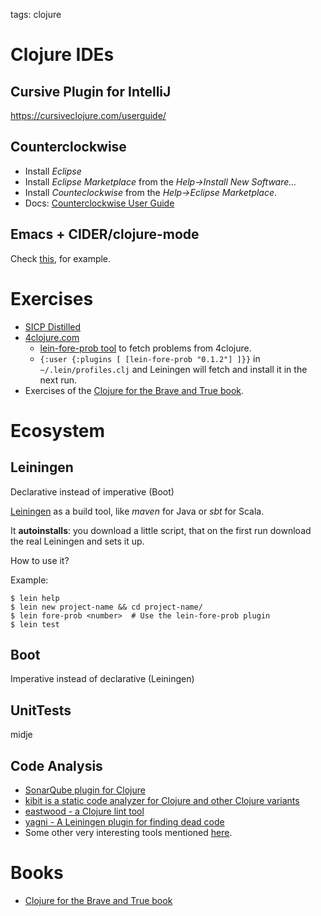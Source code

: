 tags: clojure

# Clojure IDEs
## Cursive Plugin for IntelliJ
https://cursiveclojure.com/userguide/

## Counterclockwise
  * Install *Eclipse*
  * Install *Eclipse Marketplace* from the *Help->Install New Software...*
  * Install *Counteclockwise* from the *Help->Eclipse Marketplace*.
  * Docs: [Counterclockwise User Guide](http://doc.ccw-ide.org/documentation.html)
  
## Emacs + CIDER/clojure-mode

Check [this](http://clojure-doc.org/articles/tutorials/emacs.html#configuring-emacs), for example.

# Exercises  
  * [SICP Distilled](http://www.sicpdistilled.com/)
  * [4clojure.com](https://4clojure.com)
      * [lein-fore-prob tool](https://github.com/bfontaine/lein-fore-prob) to fetch problems from 4clojure.
      * `{:user {:plugins [ [lein-fore-prob "0.1.2"] ]}}` in `~/.lein/profiles.clj` and Leiningen will fetch and install it in the next run.
  * Exercises of the [Clojure for the Brave and True book](http://www.braveclojure.com/introduction/).
  
# Ecosystem
## Leiningen
Declarative instead of imperative (Boot)

[Leiningen](http://leiningen.org/) as a build tool, like *maven* for Java or *sbt* for Scala.

It **autoinstalls**: you download a little script, that on the first run download the real Leiningen and sets it up.

How to use it?

Example:

    $ lein help
    $ lein new project-name && cd project-name/
    $ lein fore-prob <number>  # Use the lein-fore-prob plugin
    $ lein test

## Boot
Imperative instead of declarative (Leiningen)

## UnitTests

midje

## Code Analysis

* [SonarQube plugin for Clojure](https://github.com/zmsp/sonar-clojure)
* [kibit is a static code analyzer for Clojure and other Clojure variants](https://github.com/jonase/kibit)
* [eastwood - a Clojure lint tool](https://github.com/jonase/eastwood)
* [yagni - A Leiningen plugin for finding dead code](https://github.com/venantius/yagni)
* Some other very interesting tools mentioned [here](http://blog.mattgauger.com/blog/2014/09/15/clojure-code-quality-tools/).

# Books

* [Clojure for the Brave and True book](http://www.braveclojure.com/introduction/)

